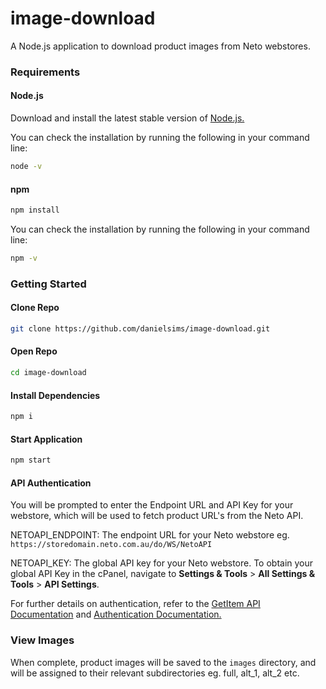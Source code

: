 # image-download

A Node.js application to download product images from Neto webstores.

### Requirements

#### Node.js

Download and install the latest stable version of [Node.js.](https://nodejs.org/en/download/)

You can check the installation by running the following in your command line:

```bash
node -v
```

#### npm

```bash
npm install
```

You can check the installation by running the following in your command line:

```bash
npm -v
```

### Getting Started

#### Clone Repo

```bash
git clone https://github.com/danielsims/image-download.git
```

#### Open Repo

```bash
cd image-download
```

#### Install Dependencies

```bash
npm i
```

#### Start Application

```bash
npm start
```

#### API Authentication

You will be prompted to enter the Endpoint URL and API Key for your webstore, which will be used to fetch product URL's from the Neto API.

NETOAPI_ENDPOINT:
The endpoint URL for your Neto webstore eg. `https://storedomain.neto.com.au/do/WS/NetoAPI`

NETOAPI_KEY:
The global API key for your Neto webstore. To obtain your global API Key in the cPanel, navigate to **Settings & Tools** > **All Settings & Tools** > **API Settings**.


For further details on authentication, refer to the [GetItem API Documentation](https://developers.neto.com.au/documentation/engineers/api-documentation/products/getitem) and [Authentication Documentation.](https://developers.neto.com.au/documentation/engineers/api-documentation/introduction-and-getting-started/authentication/)


### View Images

When complete, product images will be saved to the `images` directory, and will be assigned to their relevant subdirectories eg. full, alt_1, alt_2 etc.
